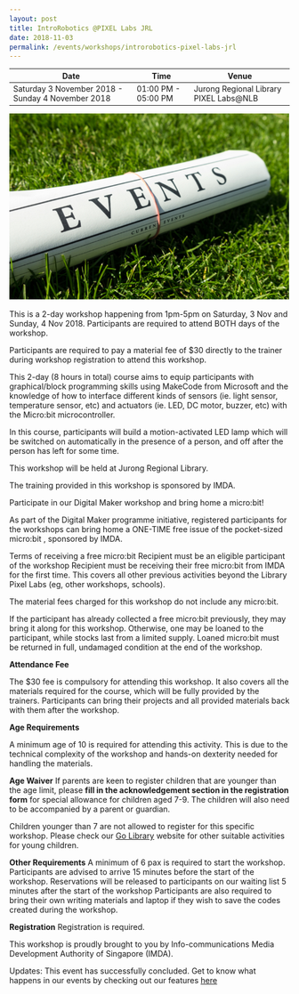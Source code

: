 ```yaml
---
layout: post
title: IntroRobotics @PIXEL Labs JRL
date: 2018-11-03
permalink: /events/workshops/introrobotics-pixel-labs-jrl
---
```


| Date | Time | Venue |
|--------|---|---|
| Saturday 3 November 2018 - Sunday 4 November 2018 | 01:00 PM - 05:00 PM |  Jurong Regional Library PIXEL Labs@NLB |

![hi](/images/events/generic-event-image.jpg)

This is a 2-day workshop happening from 1pm-5pm on Saturday, 3 Nov and Sunday, 4 Nov 2018. Participants are required to attend BOTH days of the workshop.

Participants are required to pay a material fee of $30 directly to the trainer during workshop registration to attend this workshop.

This 2-day (8 hours in total) course aims to equip participants with graphical/block programming skills using MakeCode from Microsoft and the knowledge of how to interface different kinds of sensors (ie. light sensor, temperature sensor, etc) and actuators (ie. LED, DC motor, buzzer, etc) with the Micro:bit microcontroller.

In this course, participants will build a motion-activated LED lamp which will be switched on automatically in the presence of a person, and  off after the person has left for some time.

This workshop will be held at Jurong Regional Library. 

The training provided in this workshop is sponsored by IMDA.
 
Participate in our Digital Maker workshop and bring home a micro:bit!
 
As part of the Digital Maker programme initiative, registered participants for the workshops can bring home a ONE-TIME free issue of the pocket-sized micro:bit , sponsored by IMDA.
 
Terms of receiving a free micro:bit
Recipient must be an eligible participant of the workshop
Recipient must be receiving their free micro:bit from IMDA for the first time. This covers all other previous activities beyond the Library Pixel Labs (eg, other workshops, schools).
 
The material fees charged for this workshop do not include any micro:bit.

If the participant has already collected a free micro:bit previously, they may bring it along for this workshop. Otherwise, one may be loaned to the participant, while stocks last from a limited supply. Loaned micro:bit must be returned in full, undamaged condition at the end of the workshop.

**Attendance Fee**

The $30 fee is compulsory for attending this workshop. It also covers all the materials required for the course, which will be fully provided by the trainers. Participants can bring their projects and all provided materials back with them after the workshop.
 
**Age Requirements**
 
A minimum age of 10 is required for attending this activity.
This is due to the technical complexity of the workshop and hands-on dexterity needed for handling the materials.
 
**Age Waiver**
If parents are keen to register children that are younger than the age limit, please **fill in the acknowledgement section in the registration form** for special allowance for children aged 7-9. The children will also need to be accompanied by a parent or guardian.

Children younger than 7 are not allowed to register for this specific workshop. Please check our <a href="https://www.nlb.gov.sg/golibrary2/c/30307529/" target="_blank">Go Library</a> website for other suitable activities for young children.
 
**Other Requirements**
A minimum of 6 pax is required to start the workshop.
Participants are advised to arrive 15 minutes before the start of the workshop. Reservations will be released to participants on our waiting list 5 minutes after the start of the workshop
Participants are also required to bring their own writing materials and laptop if they wish to save the codes created during the workshop.
 
**Registration**
Registration is required.

 
This workshop is proudly brought to you by Info-communications Media Development Authority of Singapore (IMDA).

Updates: This event has successfully concluded. Get to know what happens in our events by checking out our features <a href="" target="_blank">here</a>

